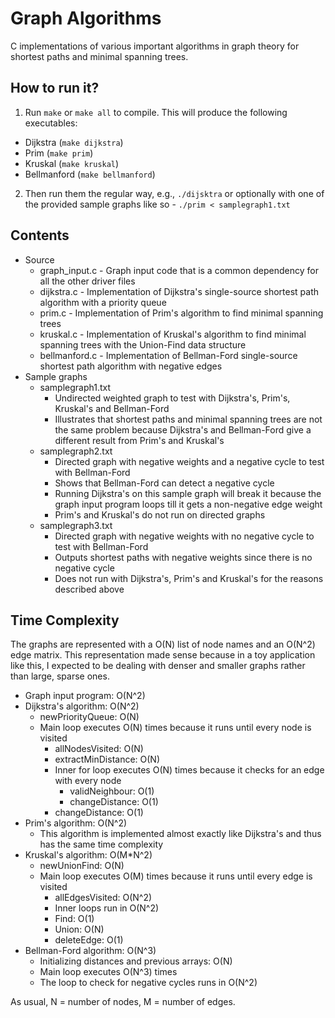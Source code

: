 # Graph Algorithms
C implementations of various important algorithms in graph theory for shortest paths and minimal spanning trees. 

## How to run it? 
1. Run `make` or `make all` to compile. This will produce the following executables:
 * Dijkstra (`make dijkstra`)
 * Prim (`make prim`)
 * Kruskal (`make kruskal`)
 * Bellmanford (`make bellmanford`)

2. Then run them the regular way, e.g., `./dijsktra` or optionally with one of the provided sample graphs like so - `./prim < samplegraph1.txt`

## Contents
* Source
  * graph_input.c - Graph input code that is a common dependency for all the other driver files
  * dijkstra.c - Implementation of Dijkstra's single-source shortest path algorithm with a priority queue
  * prim.c - Implementation of Prim's algorithm to find minimal spanning trees
  * kruskal.c - Implementation of Kruskal's algorithm to find minimal spanning trees with the Union-Find data structure
  * bellmanford.c - Implementation of Bellman-Ford single-source shortest path algorithm with negative edges
* Sample graphs
  * samplegraph1.txt
    * Undirected weighted graph to test with Dijkstra's, Prim's, Kruskal's and Bellman-Ford
    * Illustrates that shortest paths and minimal spanning trees are not the same problem because Dijkstra's and Bellman-Ford give a different result from Prim's and Kruskal's
  * samplegraph2.txt
    * Directed graph with negative weights and a negative cycle to test with Bellman-Ford
    * Shows that Bellman-Ford can detect a negative cycle
    * Running Dijkstra's on this sample graph will break it because the graph input program loops till it gets a non-negative edge weight
    * Prim's and Kruskal's do not run on directed graphs
  * samplegraph3.txt
    * Directed graph with negative weights with no negative cycle to test with Bellman-Ford
    * Outputs shortest paths with negative weights since there is no negative cycle
    * Does not run with Dijkstra's, Prim's and Kruskal's for the reasons described above

## Time Complexity
The graphs are represented with a O(N) list of node names and an O(N^2) edge matrix. This representation made sense because in a toy application like this, I expected to be dealing with denser and smaller graphs rather than large, sparse ones.

* Graph input program: O(N^2)
* Dijkstra's algorithm: O(N^2)
  * newPriorityQueue: O(N)
  * Main loop executes O(N) times because it runs until every node is visited
    * allNodesVisited: O(N)
    * extractMinDistance: O(N)
    * Inner for loop executes O(N) times because it checks for an edge with every node
      * validNeighbour: O(1)
      * changeDistance: O(1)
    * changeDistance: O(1)
* Prim's algorithm: O(N^2)
  * This algorithm is implemented almost exactly like Dijkstra's and thus has the same time complexity
* Kruskal's algorithm: O(M*N^2)
  * newUnionFind: O(N)
  * Main loop executes O(M) times because it runs until every edge is visited
    * allEdgesVisited: O(N^2)
    * Inner loops run in O(N^2)
    * Find: O(1)
    * Union: O(N)
    * deleteEdge: O(1)
* Bellman-Ford algorithm: O(N^3)
  * Initializing distances and previous arrays: O(N)
  * Main loop executes O(N^3) times
  * The loop to check for negative cycles runs in O(N^2)

As usual, N = number of nodes, M = number of edges.
